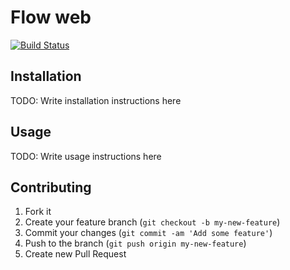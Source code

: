
# Flow web

[![Build Status](https://travis-ci.org/seiji/flot_web.png?branch=master)](https://travis-ci.org/seiji/flot_web)

## Installation

TODO: Write installation instructions here

## Usage

TODO: Write usage instructions here

## Contributing

1. Fork it
2. Create your feature branch (`git checkout -b my-new-feature`)
3. Commit your changes (`git commit -am 'Add some feature'`)
4. Push to the branch (`git push origin my-new-feature`)
5. Create new Pull Request
